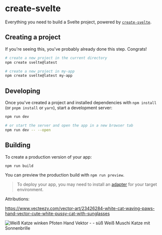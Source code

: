 # create-svelte

Everything you need to build a Svelte project, powered by [`create-svelte`](https://github.com/sveltejs/kit/tree/main/packages/create-svelte).

## Creating a project

If you're seeing this, you've probably already done this step. Congrats!

```bash
# create a new project in the current directory
npm create svelte@latest

# create a new project in my-app
npm create svelte@latest my-app
```

## Developing

Once you've created a project and installed dependencies with `npm install` (or `pnpm install` or `yarn`), start a development server:

```bash
npm run dev

# or start the server and open the app in a new browser tab
npm run dev -- --open
```

## Building

To create a production version of your app:

```bash
npm run build
```

You can preview the production build with `npm run preview`.

> To deploy your app, you may need to install an [adapter](https://kit.svelte.dev/docs/adapters) for your target environment.

Attributions:

https://www.vecteezy.com/vector-art/23426284-white-cat-waving-paws-hand-vector-cute-white-pussy-cat-with-sunglasses

<img class="ez-resource-show__preview__image" alt="Weiß Katze winken Pfoten Hand Vektor - - süß Weiß Muschi Katze mit Sonnenbrille" fetchpriority="high" title="Weiß Katze winken Pfoten Hand Vektor - - süß Weiß Muschi Katze mit Sonnenbrille" draggable="false" data-zoom-src="https://static.vecteezy.com/ti/gratis-vektor/p2/23426284-weiss-katze-winken-pfoten-hand-suss-weiss-muschi-katze-mit-sonnenbrille-vektor.jpg" data-original-width="1920" data-original-height="1920" data-action="click->resource-show-preview-zoom#trackZoomIn" data-resource-show-preview-target="previewImage" data-image-zoom-target="image" src="https://static.vecteezy.com/ti/gratis-vektor/p2/23426284-weiss-katze-winken-pfoten-hand-suss-weiss-muschi-katze-mit-sonnenbrille-vektor.jpg" style="">

